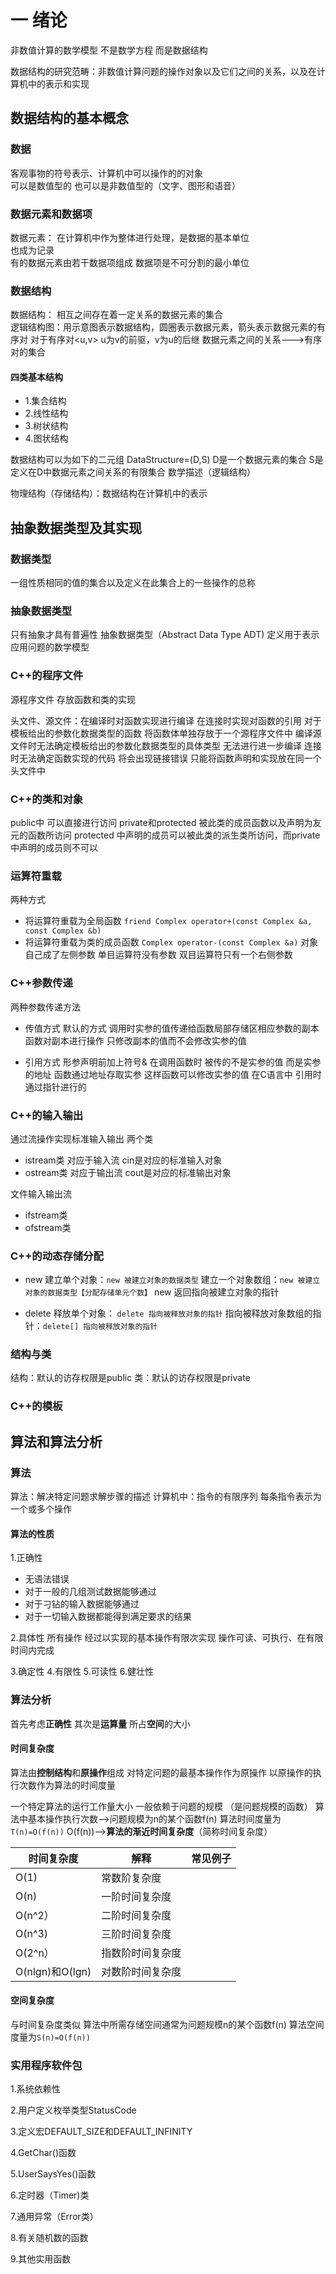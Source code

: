 # 一 绪论
非数值计算的数学模型 不是数学方程 而是数据结构  

数据结构的研究范畴：非数值计算问题的操作对象以及它们之间的关系，以及在计算机中的表示和实现  

##  数据结构的基本概念
### 数据
客观事物的符号表示、计算机中可以操作的的对象  
可以是数值型的 也可以是非数值型的（文字、图形和语音）
### 数据元素和数据项
数据元素： 在计算机中作为整体进行处理，是数据的基本单位  
也成为记录  
有的数据元素由若干数据项组成 数据项是不可分割的最小单位  

### 数据结构
数据结构： 相互之间存在着一定关系的数据元素的集合  
逻辑结构图：用示意图表示数据结构，圆圈表示数据元素，箭头表示数据元素的有序对
对于有序对<u,v> u为v的前驱，v为u的后继
数据元素之间的关系--->有序对的集合
#### 四类基本结构
* 1.集合结构
* 2.线性结构
* 3.树状结构
* 4.图状结构

数据结构可以为如下的二元组
DataStructure=(D,S)
D是一个数据元素的集合
S是定义在D中数据元素之间关系的有限集合
数学描述（逻辑结构）

物理结构（存储结构）：数据结构在计算机中的表示

## 抽象数据类型及其实现
### 数据类型
一组性质相同的值的集合以及定义在此集合上的一些操作的总称
### 抽象数据类型
只有抽象才具有普遍性
抽象数据类型（Abstract Data Type ADT)
定义用于表示应用问题的数学模型

###  C++的程序文件
源程序文件 存放函数和类的实现

头文件、源文件：在编译时对函数实现进行编译 在连接时实现对函数的引用
对于模板给出的参数化数据类型的函数
将函数体单独存放于一个源程序文件中
编译源文件时无法确定模板给出的参数化数据类型的具体类型
无法进行进一步编译
连接时无法确定函数实现的代码
将会出现链接错误
只能将函数声明和实现放在同一个头文件中

### C++的类和对象
public中 可以直接进行访问
private和protected 被此类的成员函数以及声明为友元的函数所访问
protected 中声明的成员可以被此类的派生类所访问，而private中声明的成员则不可以

### 运算符重载
两种方式

* 将运算符重载为全局函数
`friend Complex operator+(const Complex &a, const Complex &b)`
* 将运算符重载为类的成员函数
`Complex operator-(const Complex &a)`
对象自己成了左侧参数 单目运算符没有参数 双目运算符只有一个右侧参数

### C++参数传递
两种参数传递方法

* 传值方式
默认的方式 调用时实参的值传递给函数局部存储区相应参数的副本 函数对副本进行操作 只修改副本的值而不会修改实参的值

* 引用方式
形参声明前加上符号& 在调用函数时 被传的不是实参的值 而是实参的地址
函数通过地址存取实参 这样函数可以修改实参的值
在C语言中 引用时通过指针进行的

### C++的输入输出

通过流操作实现标准输入输出
两个类

* istream类
对应于输入流 cin是对应的标准输入对象
* ostream类
对应于输出流 cout是对应的标准输出对象

文件输入输出流

* ifstream类
* ofstream类

### C++的动态存储分配
* new
建立单个对象：`new 被建立对象的数据类型`
建立一个对象数组：`new 被建立对象的数据类型【分配存储单元个数】`
new 返回指向被建立对象的指针

* delete
释放单个对象： `delete 指向被释放对象的指针`
指向被释放对象数组的指针：`delete[] 指向被释放对象的指针`

### 结构与类
结构：默认的访存权限是public
类：默认的访存权限是private

### C++的模板

## 算法和算法分析

### 算法
算法：解决特定问题求解步骤的描述
计算机中：指令的有限序列
每条指令表示为一个或多个操作

#### 算法的性质
1.正确性

* 无语法错误
* 对于一般的几组测试数据能够通过
* 对于刁钻的输入数据能够通过
* 对于一切输入数据都能得到满足要求的结果

2.具体性
所有操作 经过以实现的基本操作有限次实现 操作可读、可执行、在有限时间内完成

3.确定性
4.有限性
5.可读性
6.健壮性

### 算法分析
首先考虑**正确性** 其次是**运算量** 所占**空间**的大小
#### 时间复杂度
算法由**控制结构**和**原操作**组成
对特定问题的最基本操作作为原操作
以原操作的执行次数作为算法的时间度量

一个特定算法的运行工作量大小 一般依赖于问题的规模
（是问题规模的函数）
算法中基本操作执行次数-->问题规模为n的某个函数f(n)
算法时间度量为`T(n)=O(f(n))`
O(f(n))-->**算法的渐近时间复杂度**（简称时间复杂度）

|时间复杂度|解释|常见例子|
|----|------------|----------|
|O(1)|常数阶复杂度|
|O(n)|一阶时间复杂度|
|O(n^2）|二阶时间复杂度|
|O(n^3)|三阶时间复杂度|
|O(2^n）|指数阶时间复杂度|
|O(nlgn)和O(lgn)|对数阶时间复杂度|
#### 空间复杂度
与时间复杂度类似 算法中所需存储空间通常为问题规模n的某个函数f(n) 算法空间度量为`S(n)=O(f(n))`

### **实用程序软件包**
1.系统依赖性

2.用户定义枚举类型StatusCode

3.定义宏DEFAULT_SIZE和DEFAULT_INFINITY

4.GetChar()函数

5.UserSaysYes()函数

6.定时器（Timer)类

7.通用异常（Error类）

8.有关随机数的函数

9.其他实用函数
